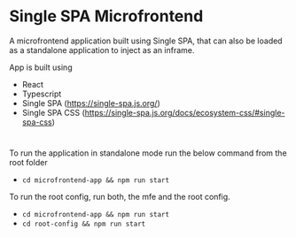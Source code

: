 # Single SPA Microfrontend
A microfrontend application built using Single SPA, that can also be loaded as a standalone application to inject as an inframe.

App is built using
- React
- Typescript
- Single SPA (https://single-spa.js.org/)
- Single SPA CSS (https://single-spa.js.org/docs/ecosystem-css/#single-spa-css)

#

To run the application in standalone mode run the below command from the root folder
- `cd microfrontend-app && npm run start`

To run the root config, run both, the mfe and the root config.
- `cd microfrontend-app && npm run start`
- `cd root-config && npm run start`
